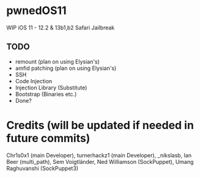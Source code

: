 # pwnedOS11
WIP iOS 11 - 12.2 & 13b1,b2 Safari Jailbreak

## TODO

- remount (plan on using Elysian's)
- amfid patching (plan on using Elysian's)
- SSH
- Code Injection
- Injection Library (Substitute)
- Bootstrap (Binaries etc.)
- Done?

# Credits (will be updated if needed in future commits)
Chr1s0x1 (main Developer), turnerhackz1 (main Developer), _nikslasb, Ian Beer (multi_path), Sem Voigtländer, Ned Williamson (SockPuppet), Umang Raghuvanshi (SockPuppet3)
